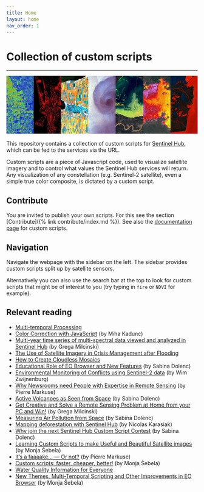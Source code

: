 ```yaml
---
title: Home
layout: home
nav_order: 1
---
```


# Collection of custom scripts

---

![Examples of visualizations](assets/images/custom-scripts-examples.jpg)

This repository contains a collection of custom scripts for [Sentinel Hub](https://www.sentinel-hub.com/), which can be fed to the services via the URL.

Custom scripts are a piece of Javascript code, used to visualize satellite imagery and to control what values the Sentinel Hub services will return. Any visualization of any constellation (e.g. Sentinel-2 satellite), even a simple true color composite, is dictated by a custom script.

## Contribute

You are invited to publish your own scripts. For this see the section [Contribute]({% link contribute/index.md %}). See also the [documentation page](https://docs.sentinel-hub.com/api/latest/evalscript/) for custom scripts.

## Navigation

Navigate the webpage with the sidebar on the left. The sidebar provides custom scripts split up by satellite sensors.

Alternatively you can also use the search bar at the top to look for custom scripts that might be of interest to you (try typing in `fire` or `NDVI` for example).

## Relevant reading

- [Multi-temporal Processing](https://medium.com/sentinel-hub/multi-temporal-processing-6a80e5c84188)
- [Color Correction with JavaScript](https://medium.com/sentinel-hub/color-correction-with-javascript-d721e12a919) (by Miha Kadunc)
- [Multi-year time series of multi-spectral data viewed and analyzed in Sentinel Hub](https://medium.com/sentinel-hub/multi-year-time-series-of-multi-spectral-data-viewed-and-analyzed-in-sentinel-hub-5628ec4fad9c) (by Grega Milcinski)
- [The Use of Satellite Imagery in Crisis Management after Flooding](https://medium.com/sentinel-hub/the-use-of-satellite-imagery-in-crisis-management-after-flooding-382be517224f)
- [How to Create Cloudless Mosaics](https://medium.com/sentinel-hub/how-to-create-cloudless-mosaics-37910a2b8fa8)
- [Educational Role of EO Browser and New Features](https://medium.com/sentinel-hub/educational-role-of-eo-browser-and-new-features-5bc6ea8d8143) (by Sabina Dolenc)
- [Environmental Monitoring of Conflicts using Sentinel-2 data](https://medium.com/sentinel-hub/environmental-monitoring-of-conflicts-using-sentinel-2-61f07d76e27b) (by Wim Zwijnenburg)
- [Why Newsrooms need People with Expertise in Remote Sensing](https://medium.com/sentinel-hub/why-newsrooms-need-people-with-expertise-in-remote-sensing-a8e83cedda0a) (by Pierre Markuse)
- [Active Volcanoes as Seen from Space](https://medium.com/sentinel-hub/active-volcanoes-as-seen-from-space-9d1de0133733) (by Sabina Dolenc)
- [Get Creative and Solve a Remote Sensing Problem at Home from your PC and Win!](https://medium.com/sentinel-hub/get-creative-and-solve-a-remote-sensing-problem-at-home-from-your-pc-and-win-9353938d5fff) (by Grega Milcinski)
- [Measuring Air Pollution from Space](https://medium.com/sentinel-hub/measuring-air-pollution-from-space-7492f5dad7bc) (by Sabina Dolenc)
- [Mapping deforestation with Sentinel Hub](https://medium.com/sentinel-hub/mapping-deforestation-from-sentinel-hub-de6aae67f817) (by Nicolas Karasiak)
- [Why join the next Sentinel Hub Custom Script Contest](https://medium.com/sentinel-hub/why-to-join-the-next-sentinel-hub-custom-script-contest-f3adb6c8e92c) (by Sabina Dolenc)
- [Learning Custom Scripts to make Useful and Beautiful Satellite images](https://medium.com/sentinel-hub/create-useful-and-beautiful-satellite-images-with-custom-scripts-8ef0e6a474c6) (by Monja Šebela)
- [It’s a faaaake… — Or not?](https://medium.com/sentinel-hub/its-a-faaaake-or-not-bace4f0c01ec) (by Pierre Markuse)
- [Custom scripts: faster, cheaper, better!](https://medium.com/sentinel-hub/custom-scripts-faster-cheaper-better-83f73894658a) (by Monja Šebela)
- [Water Quality Information for Everyone](https://medium.com/sentinel-hub/water-quality-information-for-everyone-a81faab8ff5e)
- [New Themes, Multi-Temporal Scripting and Other Improvements in EO Browser](https://medium.com/sentinel-hub/new-themes-multi-temporal-scripting-and-other-improvements-in-eo-browser-725267d09f2f) (by Monja Šebela)
